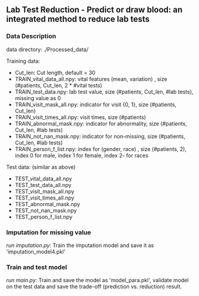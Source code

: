## Lab Test Reduction - Predict or draw blood: an integrated method to reduce lab tests

### Data Description
data directory: ./Processed_data/

Training data:
- Cut_len: Cut length, default = 30
- TRAIN_vital_data_all.npy: vital features (mean, variation) , size (#patients, Cut_len, 2 * #vital tests)
- TRAIN_test_data.npy: lab test value, size (#patients, Cut_len, #lab tests), missing value as 0
- TRAIN_visit_mask_all.npy: indicator for visit {0, 1}, size (#patients, Cut_len)
- TRAIN_visit_times_all.npy: visit times, size (#patients)
- TRAIN_abnormal_mask.npy: indicator for abnormality, size (#patients, Cut_len, #lab tests)
- TRAIN_not_nan_mask.npy: indicator for non-missing, size (#patients, Cut_len, #lab tests)
- TRAIN_person_f_list.npy: index for (gender, race) , size (#patients, 2), index 0 for male, index 1 for female, index 2- for races

Test data: (similar as above)
- TEST_vital_data_all.npy
- TEST_test_data_all.npy
- TEST_visit_mask_all.npy
- TEST_visit_times_all.npy
- TEST_abnormal_mask.npy
- TEST_not_nan_mask.npy
- TEST_person_f_list.npy

### Imputation for missing value
*run imputation.py*: Train the imputation model and save it as 'imputation_model4.pkl'

### Train and test model
*run main.py*: Train and save the model as 'model_para.pkl', validate model on the test data and save the trade-off (prediction vs. reduction) result.
